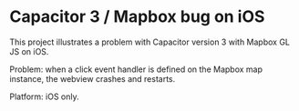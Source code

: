 # Capacitor 3 / Mapbox bug on iOS

This project illustrates a problem with Capacitor version 3 with Mapbox GL JS on iOS.

Problem: when a click event handler is defined on the Mapbox map instance, the webview crashes and restarts.

Platform: iOS only.
